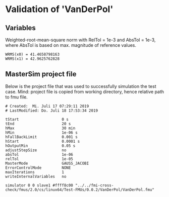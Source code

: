 # Validation of 'VanDerPol'

## Variables
Weighted-root-mean-square norm with RelTol = 1e-3 and AbsTol = 1e-3, where
AbsTol is based on max. magnitude of reference values.

```
WRMS(x0) = 41.4658798163
WRMS(x1) = 42.9625762828
```

## MasterSim project file

Below is the project file that was used to successfully simulation the test case.
Mind: project file is copied from working directory, hence relative path to fmu file.

```
# Created:	Mi. Juli 17 07:29:11 2019
# LastModified:	Do. Juli 18 17:53:34 2019

tStart                   0 s
tEnd                     20 s
hMax                     30 min
hMin                     1e-06 s
hFallBackLimit           0.001 s
hStart                   0.0001 s
hOutputMin               0.05 s
adjustStepSize           no
absTol                   1e-06
relTol                   1e-05
MasterMode               GAUSS_JACOBI
ErrorControlMode         NONE
maxIterations            1
writeInternalVariables   no

simulator 0 0 slave1 #ffff8c00 "../../fmi-cross-check/fmus/2.0/cs/linux64/Test-FMUs/0.0.2/VanDerPol/VanDerPol.fmu"


```

